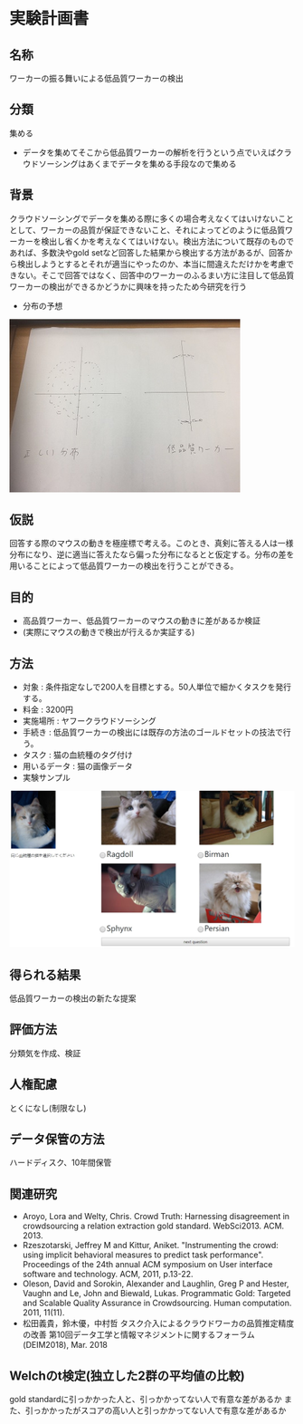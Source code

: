# 実験計画書

## 名称

ワーカーの振る舞いによる低品質ワーカーの検出

## 分類

集める

- データを集めてそこから低品質ワーカーの解析を行うという点でいえばクラウドソーシングはあくまでデータを集める手段なので集める

## 背景

クラウドソーシングでデータを集める際に多くの場合考えなくてはいけないこととして、ワーカーの品質が保証できないこと、それによってどのように低品質ワーカーを検出し省くかを考えなくてはいけない。検出方法について既存のものであれば、多数決やgold setなど回答した結果から検出する方法があるが、回答から検出しようとするとそれが適当にやったのか、本当に間違えただけかを考慮できない。そこで回答ではなく、回答中のワーカーのふるまい方に注目して低品質ワーカーの検出ができるかどうかに興味を持ったため今研究を行う

- 分布の予想

![information](./md_image/IMG_3755.jpg)

## 仮説

回答する際のマウスの動きを極座標で考える。このとき、真剣に答える人は一様分布になり、逆に適当に答えたなら偏った分布になるとと仮定する。分布の差を用いることによって低品質ワーカーの検出を行うことができる。

## 目的

- 高品質ワーカー、低品質ワーカーのマウスの動きに差があるか検証
- (実際にマウスの動きで検出が行えるか実証する)

## 方法

- 対象 : 条件指定なしで200人を目標とする。50人単位で細かくタスクを発行する。
- 料金 : 3200円
- 実施場所 : ヤフークラウドソーシング
- 手続き : 低品質ワーカーの検出には既存の方法のゴールドセットの技法で行う。
- タスク : 猫の血統種のタグ付け
- 用いるデータ : 猫の画像データ
- 実験サンプル

![information](./md_image/information.jpg)

## 得られる結果

低品質ワーカーの検出の新たな提案

## 評価方法

分類気を作成、検証

## 人権配慮

とくになし(制限なし)

## データ保管の方法

ハードディスク、10年間保管

## 関連研究

- Aroyo, Lora and Welty, Chris. Crowd Truth: Harnessing disagreement in crowdsourcing a relation extraction gold standard. WebSci2013. ACM. 2013.
- Rzeszotarski, Jeffrey M and Kittur, Aniket. "Instrumenting the crowd: using implicit behavioral measures to predict task performance". Proceedings of the 24th annual ACM symposium on User interface software and technology. ACM, 2011, p.13-22.
- Oleson, David and Sorokin, Alexander and Laughlin, Greg P and Hester, Vaughn and Le, John and Biewald, Lukas. Programmatic Gold: Targeted and Scalable Quality Assurance in Crowdsourcing. Human computation. 2011, 11(11).
- 松田義貴，鈴木優，中村哲 タスク介入によるクラウドワーカの品質推定精度の改善 第10回データ工学と情報マネジメントに関するフォーラム (DEIM2018), Mar. 2018

## Welchのt検定(独立した2群の平均値の比較)

gold standardに引っかかった人と、引っかかってない人で有意な差があるか
また、引っかかったがスコアの高い人と引っかかってない人で有意な差があるか